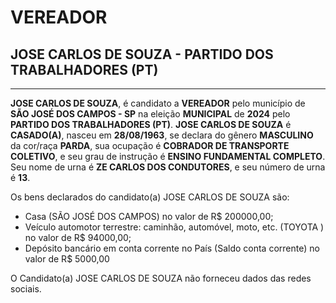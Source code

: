 # VEREADOR
## JOSE CARLOS DE SOUZA - PARTIDO DOS TRABALHADORES (PT)
---
**JOSE CARLOS DE SOUZA**, é candidato a **VEREADOR** pelo município de **SÃO JOSÉ DOS CAMPOS - SP** na eleição **MUNICIPAL** de **2024** pelo **PARTIDO DOS TRABALHADORES (PT)**.
**JOSE CARLOS DE SOUZA** é **CASADO(A)**, nasceu em **28/08/1963**, se declara do gênero **MASCULINO** da cor/raça **PARDA**, sua ocupação é **COBRADOR DE TRANSPORTE COLETIVO**, e seu grau de instrução é **ENSINO FUNDAMENTAL COMPLETO**.
Seu nome de urna é **ZE CARLOS DOS CONDUTORES**, e seu número de urna é **13**.

Os bens declarados do candidato(a) JOSE CARLOS DE SOUZA são: 
- Casa (SÃO JOSÉ DOS CAMPOS) no valor de R$ 200000,00;
- Veículo automotor terrestre: caminhão, automóvel, moto, etc. (TOYOTA ) no valor de R$ 94000,00;
- Depósito bancário em conta corrente no País (Saldo conta corrente) no valor de R$ 5000,00

O Candidato(a) JOSE CARLOS DE SOUZA não forneceu dados das redes sociais.